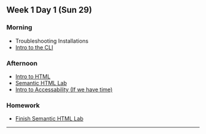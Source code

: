 ## Week 1 Day 1 (Sun 29)

### Morning

- Troubleshooting Installations
- [Intro to the CLI][1]

### Afternoon

- [Intro to HTML][2]
- [Semantic HTML Lab][3]
- [Intro to Accessability (If we have time)][3a]

### Homework

- [Finish Semantic HTML Lab][3]

[1]: ./intro-to-the-cli/
[2]: ./intro-to-html/
[3]: ./SemanticHTML-Lab/
[3a]: ./intro-to-accessibility/

---
